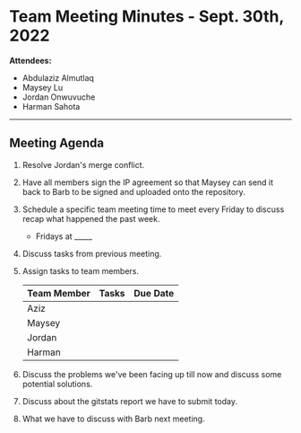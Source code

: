 # Team Meeting Minutes - Sept. 30th, 2022

**Attendees:**

- Abdulaziz Almutlaq
- Maysey Lu
- Jordan Onwuvuche
- Harman Sahota

---

## Meeting Agenda

1. Resolve Jordan's merge conflict.

2. Have all members sign the IP agreement so that Maysey can send it back to Barb to be signed and uploaded onto the repository.

3. Schedule a specific team meeting time to meet every Friday to discuss recap what happened the past week.

    - Fridays at _____

4. Discuss tasks from previous meeting.

5. Assign tasks to team members.

    |Team Member|Tasks|Due Date|
    |-----------|-----|--------|
    |Aziz|||
    |Maysey|||
    |Jordan|||
    |Harman|||

6. Discuss the problems we've been facing up till now and discuss some potential solutions.

7. Discuss about the gitstats report we have to submit today.

8. What we have to discuss with Barb next meeting.
